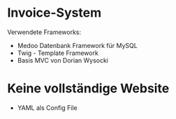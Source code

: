 # Invoice-System

Verwendete Frameworks:

- Medoo Datenbank Framework für MySQL
- Twig - Template Framework
- Basis MVC von Dorian Wysocki

# Keine vollständige Website

- YAML als Config File
